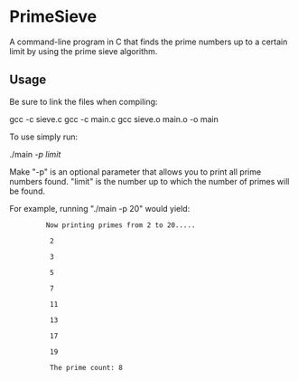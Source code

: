 # PrimeSieve
A command-line program in C that finds the prime numbers up to a certain limit by using the prime sieve algorithm.

## Usage

Be sure to link the files when compiling:

gcc -c sieve.c
gcc -c main.c
gcc sieve.o main.o -o main

To use simply run:

./main *-p limit*

  Make "-p" is an optional parameter that allows you to print all prime numbers found. "limit" is the number up to which the number of primes will be found.
  
  
  For example, running "./main -p 20" would yield:
  
             Now printing primes from 2 to 20.....
             
              2
              
              3
              
              5
              
              7
              
              11
              
              13
              
              17
              
              19
              
              The prime count: 8

